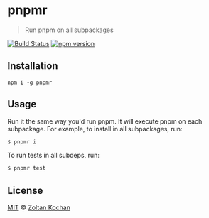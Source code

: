 # pnpmr

> Run pnpm on all subpackages

[![Build Status](https://img.shields.io/travis/pnpm/pnpmr/master.svg)](https://travis-ci.org/pnpm/pnpmr) [![npm version](https://img.shields.io/npm/v/pnpmr.svg)](https://www.npmjs.com/package/pnpmr)

## Installation

```
npm i -g pnpmr
```

## Usage

Run it the same way you'd run pnpm. It will execute pnpm on each subpackage. For example, to install in all subpackages, run:

```sh
$ pnpmr i
```

To run tests in all subdeps, run:

```sh
$ pnpmr test
```

## License

[MIT](LICENSE) © [Zoltan Kochan](http://kochan.io)
